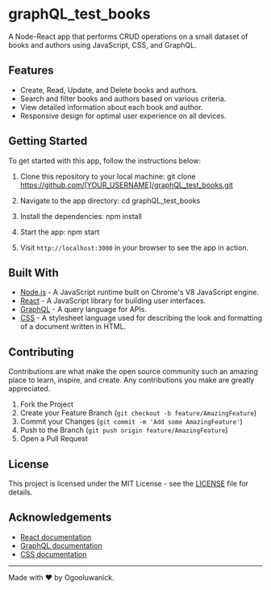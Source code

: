 # graphQL_test_books

A Node-React app that performs CRUD operations on a small dataset of books and authors using JavaScript, CSS, and GraphQL.

## Features

- Create, Read, Update, and Delete books and authors.
- Search and filter books and authors based on various criteria.
- View detailed information about each book and author.
- Responsive design for optimal user experience on all devices.

## Getting Started

To get started with this app, follow the instructions below:

1. Clone this repository to your local machine: 
git clone https://github.com/[YOUR_USERNAME]/graphQL_test_books.git

2. Navigate to the app directory: 
cd graphQL_test_books

3. Install the dependencies: 
npm install

4. Start the app: 
npm start

5. Visit `http://localhost:3000` in your browser to see the app in action.

## Built With

- [Node.js](https://nodejs.org/) - A JavaScript runtime built on Chrome's V8 JavaScript engine.
- [React](https://reactjs.org/) - A JavaScript library for building user interfaces.
- [GraphQL](https://graphql.org/) - A query language for APIs.
- [CSS](https://developer.mozilla.org/en-US/docs/Web/CSS) - A stylesheet language used for describing the look and formatting of a document written in HTML.

## Contributing

Contributions are what make the open source community such an amazing place to learn, inspire, and create. Any contributions you make are greatly appreciated.

1. Fork the Project
2. Create your Feature Branch (`git checkout -b feature/AmazingFeature`)
3. Commit your Changes (`git commit -m 'Add some AmazingFeature'`)
4. Push to the Branch (`git push origin feature/AmazingFeature`)
5. Open a Pull Request

## License

This project is licensed under the MIT License - see the [LICENSE](LICENSE) file for details.

## Acknowledgements

- [React documentation](https://reactjs.org/docs/getting-started.html)
- [GraphQL documentation](https://graphql.org/learn/)
- [CSS documentation](https://developer.mozilla.org/en-US/docs/Web/CSS)

---

Made with ❤️ by Ogooluwanick.
